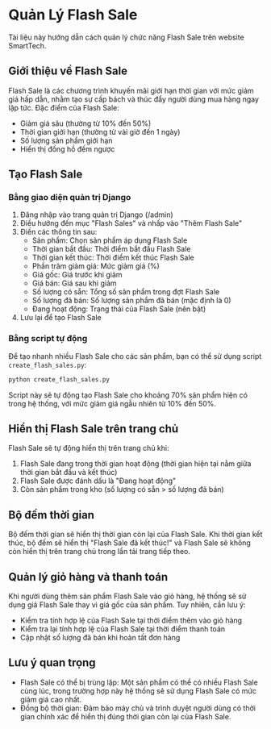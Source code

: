 # Quản Lý Flash Sale

Tài liệu này hướng dẫn cách quản lý chức năng Flash Sale trên website SmartTech.

## Giới thiệu về Flash Sale

Flash Sale là các chương trình khuyến mãi giới hạn thời gian với mức giảm giá hấp dẫn, nhằm tạo sự cấp bách và thúc đẩy người dùng mua hàng ngay lập tức. Đặc điểm của Flash Sale:
- Giảm giá sâu (thường từ 10% đến 50%)
- Thời gian giới hạn (thường từ vài giờ đến 1 ngày)
- Số lượng sản phẩm giới hạn
- Hiển thị đồng hồ đếm ngược

## Tạo Flash Sale

### Bằng giao diện quản trị Django

1. Đăng nhập vào trang quản trị Django (/admin)
2. Điều hướng đến mục "Flash Sales" và nhấp vào "Thêm Flash Sale"
3. Điền các thông tin sau:
   - Sản phẩm: Chọn sản phẩm áp dụng Flash Sale
   - Thời gian bắt đầu: Thời điểm bắt đầu Flash Sale
   - Thời gian kết thúc: Thời điểm kết thúc Flash Sale
   - Phần trăm giảm giá: Mức giảm giá (%)
   - Giá gốc: Giá trước khi giảm
   - Giá bán: Giá sau khi giảm
   - Số lượng có sẵn: Tổng số sản phẩm trong đợt Flash Sale
   - Số lượng đã bán: Số lượng sản phẩm đã bán (mặc định là 0)
   - Đang hoạt động: Trạng thái của Flash Sale (nên bật)
4. Lưu lại để tạo Flash Sale

### Bằng script tự động

Để tạo nhanh nhiều Flash Sale cho các sản phẩm, bạn có thể sử dụng script `create_flash_sales.py`:

```bash
python create_flash_sales.py
```

Script này sẽ tự động tạo Flash Sale cho khoảng 70% sản phẩm hiện có trong hệ thống, với mức giảm giá ngẫu nhiên từ 10% đến 50%.

## Hiển thị Flash Sale trên trang chủ

Flash Sale sẽ tự động hiển thị trên trang chủ khi:
1. Flash Sale đang trong thời gian hoạt động (thời gian hiện tại nằm giữa thời gian bắt đầu và kết thúc)
2. Flash Sale được đánh dấu là "Đang hoạt động"
3. Còn sản phẩm trong kho (số lượng có sẵn > số lượng đã bán)

## Bộ đếm thời gian

Bộ đếm thời gian sẽ hiển thị thời gian còn lại của Flash Sale. Khi thời gian kết thúc, bộ đếm sẽ hiển thị "Flash Sale đã kết thúc!" và Flash Sale sẽ không còn hiển thị trên trang chủ trong lần tải trang tiếp theo.

## Quản lý giỏ hàng và thanh toán

Khi người dùng thêm sản phẩm Flash Sale vào giỏ hàng, hệ thống sẽ sử dụng giá Flash Sale thay vì giá gốc của sản phẩm. Tuy nhiên, cần lưu ý:
- Kiểm tra tính hợp lệ của Flash Sale tại thời điểm thêm vào giỏ hàng
- Kiểm tra lại tính hợp lệ của Flash Sale tại thời điểm thanh toán
- Cập nhật số lượng đã bán khi hoàn tất đơn hàng

## Lưu ý quan trọng

- Flash Sale có thể bị trùng lặp: Một sản phẩm có thể có nhiều Flash Sale cùng lúc, trong trường hợp này hệ thống sẽ sử dụng Flash Sale có mức giảm giá cao nhất.
- Đồng bộ thời gian: Đảm bảo máy chủ và trình duyệt người dùng có thời gian chính xác để hiển thị đúng thời gian còn lại của Flash Sale.

